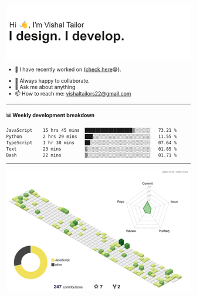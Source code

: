 ![Hi, I'm Vishal Tailor. I design. I develop.](https://github.com/vishaltailors/vishaltailors/blob/main/header.png?raw=true)

- 🔭 I have recently worked on ([check here](https://vishaltailor.com)😁).
<!-- - 🎦 Currently watching: JavaScript: The Hard Parts By Will Sentance. -->
- 👯 Always happy to collaborate.
- 💬 Ask me about anything
- 📫 How to reach me: <a href="mailto:vishaltailors22@gmail.com">vishaltailors22@gmail.com</a>

<hr /> 
<h4>📊 Weekly development breakdown</h4>
<!--START_SECTION:waka-->

```txt
JavaScript    15 hrs 45 mins  ██████████████████▒░░░░░░   73.21 %
Python        2 hrs 29 mins   ███░░░░░░░░░░░░░░░░░░░░░░   11.55 %
TypeScript    1 hr 38 mins    ██░░░░░░░░░░░░░░░░░░░░░░░   07.64 %
Text          23 mins         ▒░░░░░░░░░░░░░░░░░░░░░░░░   01.85 %
Bash          22 mins         ▒░░░░░░░░░░░░░░░░░░░░░░░░   01.71 %
```

<!--END_SECTION:waka-->
<hr /> 

![](./profile-3d-contrib/profile-green-animate.svg)
